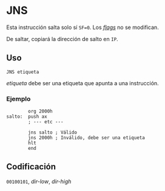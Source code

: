 # JNS

Esta instrucción salta solo sí `SF=0`. Los [_flags_](../cpu#flags) no se modifican.

De saltar, copiará la dirección de salto en `IP`.

## Uso

```vonsim
JNS etiqueta
```

_etiqueta_ debe ser una etiqueta que apunta a una instrucción.

### Ejemplo

```vonsim
        org 2000h
salto:  push ax
        ; --- etc ---

        jns salto ; Válido
        jns 2000h ; Inválido, debe ser una etiqueta
        hlt
        end
```

## Codificación

`00100101`, _dir-low_, _dir-high_
